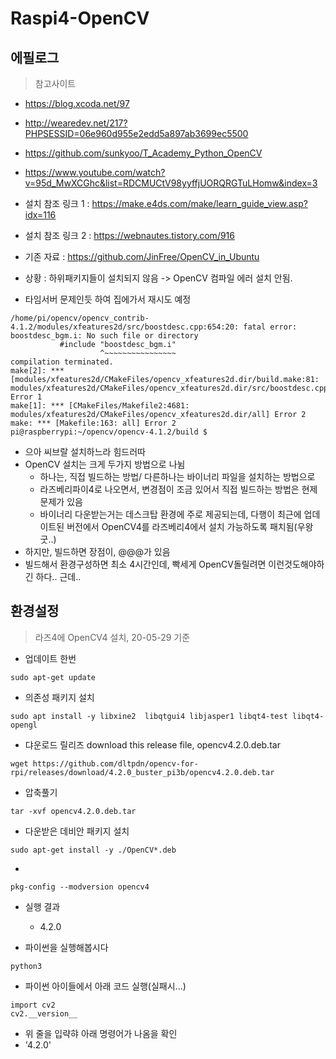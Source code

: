 # Raspi4-OpenCV

## 에필로그
> 참고사이트
- https://blog.xcoda.net/97 
- http://wearedev.net/217?PHPSESSID=06e960d955e2edd5a897ab3699ec5500 
- https://github.com/sunkyoo/T_Academy_Python_OpenCV 
- https://www.youtube.com/watch?v=95d_MwXCGhc&list=RDCMUCtV98yyffjUORQRGTuLHomw&index=3 

- 설치 참조 링크 1 : https://make.e4ds.com/make/learn_guide_view.asp?idx=116
- 설치 참조 링크 2 : https://webnautes.tistory.com/916
- 기존 자료 : https://github.com/JinFree/OpenCV_in_Ubuntu

- 상황 : 하위패키지들이 설치되지 않음 -> OpenCV 컴파일 에러 설치 안됨.
- 타임서버 문제인듯 하여 집에가서 재시도 예정

```
/home/pi/opencv/opencv_contrib-4.1.2/modules/xfeatures2d/src/boostdesc.cpp:654:20: fatal error: boostdesc_bgm.i: No such file or directory
           #include "boostdesc_bgm.i"
                    ^~~~~~~~~~~~~~~~~
compilation terminated.
make[2]: *** [modules/xfeatures2d/CMakeFiles/opencv_xfeatures2d.dir/build.make:81: modules/xfeatures2d/CMakeFiles/opencv_xfeatures2d.dir/src/boostdesc.cpp.o] Error 1
make[1]: *** [CMakeFiles/Makefile2:4681: modules/xfeatures2d/CMakeFiles/opencv_xfeatures2d.dir/all] Error 2
make: *** [Makefile:163: all] Error 2
pi@raspberrypi:~/opencv/opencv-4.1.2/build $ 

```
- 으아 씨브랄 설치하느라 힘드러따
- OpenCV 설치는 크게 두가지 방법으로 나뉨 
  - 하나는, 직접 빌드하는 방법/ 다른하나는 바이너리 파일을 설치하는 방법으로
  - 라즈베리파이4로 나오면서, 변경점이 조금 있어서 직접 빌드하는 방법은 현제 문제가 있음
  - 바이너리 다운받는거는 데스크탑 환경에 주로 제공되는데, 다행이 최근에 업데이트된 버전에서 OpenCV4를 라즈베리4에서 설치 가능하도록 패치됨(우왕굿..)
- 하지만, 빌드하면 장점이, @@@가 있음
- 빌드해서 환경구성하면 최소 4시간인데, 빡세게 OpenCV돌릴려면 이런것도해야하긴 하다.. 근데.. 
## 환경설정
> 라즈4에 OpenCV4 설치, 20-05-29 기준
- 업데이트 한번
```
sudo apt-get update
```
- 의존성 패키지 설치
```
sudo apt install -y libxine2  libqtgui4 libjasper1 libqt4-test libqt4-opengl
```
- 댜운로드 릴리즈 download this release file, opencv4.2.0.deb.tar
```
wget https://github.com/dltpdn/opencv-for-rpi/releases/download/4.2.0_buster_pi3b/opencv4.2.0.deb.tar
```
- 압축풀기
```
tar -xvf opencv4.2.0.deb.tar
```
- 다운받은 데비안 패키지 설치
```
sudo apt-get install -y ./OpenCV*.deb
```
- 
```
pkg-config --modversion opencv4
```
- 실행 결과
  - 4.2.0

- 파이썬을 실행해봅시다
```
python3
```
- 파이썬 아이들에서 아래 코드 실행(실패시...)
```
import cv2
cv2.__version__
```
- 위 줄을 입략햐 아래 명령어가 나옴을 확인
- '4.2.0'


